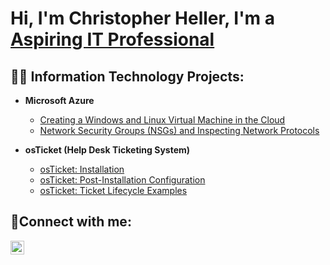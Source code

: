 <h1>Hi, I'm Christopher Heller, I'm a <a href="https://linkedin.com/in/christopher-heller-59b229153">Aspiring IT Professional</a>

<h2>👨‍💻 Information Technology Projects:</h2>

- <b>Microsoft Azure</b>
  - [Creating a Windows and Linux Virtual Machine in the Cloud](https://github.com/thechrisheller/Creating-VM-Azure/tree/main)
  - [Network Security Groups (NSGs) and Inspecting Network Protocols](https://github.com/thechrisheller/azure-network-protocols)
  
- <b>osTicket (Help Desk Ticketing System)</b>
  - [osTicket: Installation](https://github.com/thechrisheller/osTicket-Installation)
  - [osTicket: Post-Installation Configuration](https://github.com/thechrisheller/osTicket-Post-Installation/tree/main)
  - [osTicket: Ticket Lifecycle Examples](https://github.com/thechrisheller/osTicket-Lifecycle-Examples/tree/main)


<h2>🤳Connect with me:</h2>


[<img align="left" alt="Josh | LinkedIn" width="22px" src="https://cdn.jsdelivr.net/npm/simple-icons@v3/icons/linkedin.svg" />][linkedin]




[linkedin]: https://linkedin.com/in/christopher-heller-59b229153
